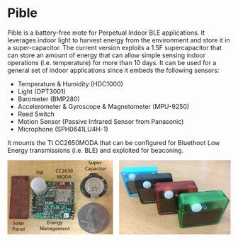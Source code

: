 # Pible
Pible is a battery-free mote for Perpetual Indoor BLE applications. It leverages indoor light to harvest energy from the environment and store it in a super-capacitor. The current version exploits a 1.5F supercapacitor that can store an amount of energy that can allow simple sensing indoor operations (i.e. temperature) for more than 10 days. It can be used for a general set of indoor applications since it embeds the following sensors:
- Temperature & Humidity (HDC1000)
- Light (OPT3001)
- Barometer (BMP280)
- Accelerometer & Gyroscope & Magnetometer (MPU-9250)
- Reed Switch
- Motion Sensor (Passive Infrared Sensor from Panasonic)
- Microphone (SPH0641LU4H-1)

It mounts the TI CC2650MODA that can be configured for Bluethoot Low Energy transmissions (i.e. BLE) and exploited for beaconing.

![Pible](Pible_multi.png)

